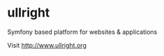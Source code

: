 ullright
========

Symfony based platform for websites &amp; applications

Visit http://www.ullright.org
